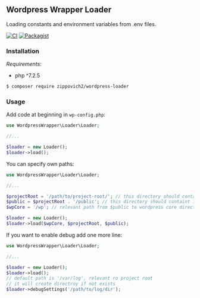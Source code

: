 ## Wordpress Wrapper Loader

Loading constants and environment variables from .env files.

[![CI](https://github.com/Zippovich2/wordpress-loader/actions/workflows/main.yml/badge.svg)](https://github.com/Zippovich2/wordpress-loader/actions/workflows/main.yml)
[![Packagist](https://img.shields.io/packagist/v/zippovich2/wordpress-loader.svg)](https://packagist.org/packages/zippovich2/wordpress-loader)


### Installation

*Requirements:*

* php ^7.2.5

```sh
$ composer require zippovich2/wordpress-loader
```

### Usage

Add code at beginning in `wp-config.php`:

```php
use WordpressWrapper\Loader\Loader;

//...

$loader = new Loader();
$loader->load();
```

You can specify own paths:

```php
use WordpressWrapper\Loader\Loader;

//...

$projectRoot = '/path/to/project-root/'; // this directory should containt .env files.
$public = $projectRoot . '/public'; // this directory should containt index.php file
$wpCore = '/wp'; // relevant path from $public to wordpress core directory

$loader = new Loader();
$loader->load($wpCore, $projectRoot, $public);
```

If you want to enable debug add one more line:

```php
use WordpressWrapper\Loader\Loader;

//...

$loader = new Loader();
$loader->load();
// default path is '/var/log', relevant ro project root
// it will create directroy if not exists
$loader->debugSettings('/path/to/log/dir');
```
